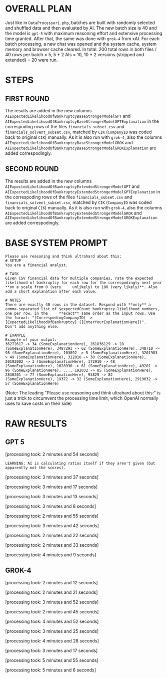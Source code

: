 # OVERALL PLAN
Just like in `DataProcessor1.php`, batches are built with randomly selected and shuffled data and then evaluated by AI. The new batch size is 40 and the model is `gpt-5` with maximum reasoning effort and extensive processing time granted. After that, the same was done with `grok-4` from xAI. For each batch processing, a new chat was opened and the system cache, system memory and browser cache cleared. In total: 200 total rows in both files / 40 rows per batch = 5, 5 * 2 AIs = 10, 10 * 2 versions (stripped and extended) = 20 were run.

# STEPS

## FIRST ROUND

The results are added in the new columns `AIExpectedLikelihoodOfBankruptcyBaseStrongerModelGPT` and `AIExpectedLikelihoodOfBankruptcyBaseStrongerModelGPTExplanation` in the correspoding rows of the files `financials_subset.csv` and `financials_solvent_subset.csv`, matched by `CIK` (`CompanyID` was coded back to original `CIK`) manually. As it is also run with `grok-4`, also the columns `AIExpectedLikelihoodOfBankruptcyBaseStrongerModelGROK` and `AIExpectedLikelihoodOfBankruptcyBaseStrongerModelGROKExplanation`  are added correspodingly.

## SECOND ROUND

The results are added in the new columns `AIExpectedLikelihoodOfBankruptcyExtendedStrongerModelGPT` and `AIExpectedLikelihoodOfBankruptcyExtendedStrongerModelGPTExplanation` in the correspoding rows of the files `financials_subset.csv` and `financials_solvent_subset.csv`, matched by `CIK` (`CompanyID` was coded back to original `CIK`) manually. As it is also run with `grok-4`, also the columns `AIExpectedLikelihoodOfBankruptcyExtendedStrongerModelGROK` and `AIExpectedLikelihoodOfBankruptcyExtendedStrongerModelGROKExplanation` are added correspodingly.

# BASE SYSTEM PROMPT

    Please use reasoning and think ultrahard about this:
    # SETUP
    You are a financial analyst.

    # TASK
    Given CSV financial data for multiple companies, rate the expected likelihood of bankruptcy for each row for the correspodingly next year **on a scale from 0 (very     unlikely) to 100 (very likely)**. Also add a short explanation after each value.

    # NOTES
    There are exactly 40 rows in the dataset. Respond with **only** a comma-separated list of $expectedCount bankruptcy-likelihood numbers, one per row, in the     **exact** same order as the input rows. Use the format: "[CorrespodingCompanyID] -> [ExpectedLikelihoodOfBankruptcy] ([EnterYourExplanationHere])".
    Don't add anything else.

    # EXAMPLE
    Example of your output:
    36272617 -> 34 (SomeExplanationHere), 261836129 -> 28 (SomeExplanationHere), 3487293 -> 62 (SomeExplanationHere), 348710 -> 98 (SomeExplanationHere), 103892 -> 5 (SomeExplanationHere), 3201983 -> 49 (SomeExplanationHere), 312010 -> 30 (SomeExplanationHere), 20192002 -> 3 (SomeExplanationHere), 172910 -> 48 (SomeExplanationHere), 1028930 -> 61 (SomeExplanationHere), 49201 -> 96 (SomeExplanationHere), ..., 192032 -> 85 (SomeExplanationHere), 2830201 -> 77 (SomeExplanationHere), 93829 -> 82 (SomeExplanationHere), 19372 -> 32 (SomeExplanationHere), 2919032 -> 57 (SomeExplanationHere)

(Note: The leading "Please use reasoning and think ultrahard about this:" is just a trick to circumvent the processing time limit, which OpenAI normally uses to save costs on their side)

# RAW RESULTS

## GPT 5

[processing took: 2 minutes and 54 seconds]

    LEARNING: AI is calculating ratios itself if they aren't given (but apparently not the scores).

[processing took: 3 minutes and 37 seconds]

[processing took: 3 minutes and 17 seconds]

[processing took: 3 minutes and 13 seconds]

[processing took: 3 minutes and 8 seconds]

[processing took: 2 minutes and 55 seconds]

[processing took: 3 minutes and 42 seconds]

[processing took: 2 minutes and 22 seconds]

[processing took: 2 minutes and 33 seconds]

[processing took: 4 minutes and 9 seconds]


## GROK-4

[processing took: 2 minutes and 12 seconds]

[processing took: 2 minutes and 21 seconds]

[processing took: 3 minutes and 52 seconds]

[processing took: 2 minutes and 45 seconds]

[processing took: 4 minutes and 52 seconds]

[processing took: 3 minutes and 25 seconds]

[processing took: 4 minutes and 28 seconds]

[processing took: 3 minutes and 17 seconds]

[processing took: 5 minutes and 55 seconds]

[processing took: 5 minutes and 6 seconds]





